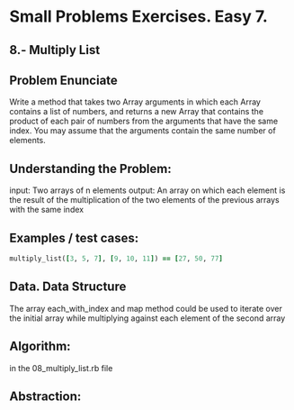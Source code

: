 # Small Problems Exercises. Easy 7.

## 8.- Multiply List

## Problem Enunciate
Write a method that takes two Array arguments in which each Array contains a list of numbers, and returns a new Array that contains the product of each pair of numbers from the arguments that have the same index. You may assume that the arguments contain the same number of elements.

## Understanding the Problem:

input: Two arrays of n elements
output: An array on which each element is the result of the multiplication of the two elements of the previous arrays with the same index


## Examples / test cases:

```ruby
multiply_list([3, 5, 7], [9, 10, 11]) == [27, 50, 77]
```

## Data. Data Structure

The array each_with_index and map method could be used to iterate over the initial array while multiplying against each element of the second array
 

## Algorithm:

in the 08_multiply_list.rb file

## Abstraction: